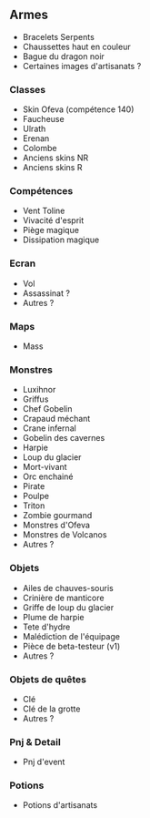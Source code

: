 ## Armes

- Bracelets Serpents
- Chaussettes haut en couleur
- Bague du dragon noir
- Certaines images d'artisanats ?

### Classes

- Skin Ofeva (compétence 140)
- Faucheuse
- Ulrath
- Erenan
- Colombe
- Anciens skins NR
- Anciens skins R

### Compétences

- Vent Toline
- Vivacité d'esprit
- Piège magique
- Dissipation magique

### Ecran

- Vol
- Assassinat ?
- Autres ?

### Maps

- Mass

### Monstres

- Luxihnor
- Griffus
- Chef Gobelin
- Crapaud méchant
- Crane infernal
- Gobelin des cavernes
- Harpie
- Loup du glacier
- Mort-vivant
- Orc enchainé
- Pirate
- Poulpe
- Triton
- Zombie gourmand
- Monstres d'Ofeva
- Monstres de Volcanos
- Autres ?

### Objets

- Ailes de chauves-souris
- Crinière de manticore
- Griffe de loup du glacier
- Plume de harpie
- Tete d'hydre
- Malédiction de l'équipage
- Pièce de beta-testeur (v1)
- Autres ?

### Objets de quêtes

- Clé
- Clé de la grotte
- Autres ?

### Pnj & Detail

- Pnj d'event

### Potions

- Potions d'artisanats
